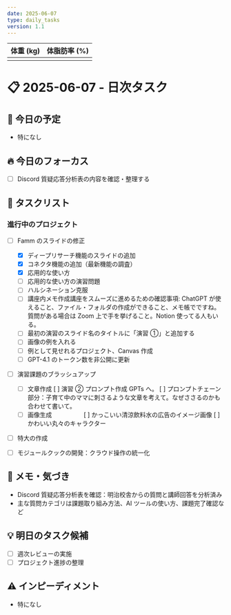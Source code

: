 ```yaml
---
date: 2025-06-07
type: daily_tasks
version: 1.1
---
```


| 体重 (kg) | 体脂肪率 (%) |
| :-------: | :----------: |
|           |              |

# 📋 2025-06-07 - 日次タスク

## 📅 今日の予定

-   特になし

## 🔥 今日のフォーカス

-   [ ] Discord 質疑応答分析表の内容を確認・整理する

## 📝 タスクリスト

### 進行中のプロジェクト

-   [ ] Famm のスライドの修正
    -   [x] ディープリサーチ機能のスライドの追加
    -   [x] コネクタ機能の追加（最新機能の調査）
    -   [x] 応用的な使い方
    -   [ ] 応用的な使い方の演習問題
    -   [ ] ハルシネーション克服
    -   [ ] 講座内メモ作成講座をスムーズに進めるための確認事項: ChatGPT が使えること、ファイル・フォルダの作成ができること、メモ帳でですね。質問がある場合は Zoom 上で手を挙げること。Notion 使ってる人もいる。
    -   [ ] 最初の演習のスライド名のタイトルに「演習 ①」と追加する
    -   [ ] 画像の例を入れる
    -   [ ] 例として見せれるプロジェクト、Canvas 作成
    -   [ ] GPT-4.1 のトークン数を非公開に更新
-   [ ] 演習課題のブラッシュアップ

    -   [ ] 文章作成
            [ ] 演習 ② プロンプト作成 GPTs へ。
            [ ] プロンプトチェーン部分：子育て中のママに刺さるような文章を考えて。なぜささるのかも合わせて書いて。
    -   [ ] 画像生成
            　　　　　[ ] かっこいい清涼飲料水の広告のイメージ画像
            [ ] かわいい丸々のキャラクター

-   [ ] 特大の作成
-   [ ] モジュールクックの開発：クラウド操作の統一化

## 📓 メモ・気づき

-   Discord 質疑応答分析表を確認：明治校舎からの質問と講師回答を分析済み
-   主な質問カテゴリは課題取り組み方法、AI ツールの使い方、課題完了確認など

## 💡 明日のタスク候補

-   [ ] 週次レビューの実施
-   [ ] プロジェクト進捗の整理

## ⚠️ インピーディメント

-   特になし
